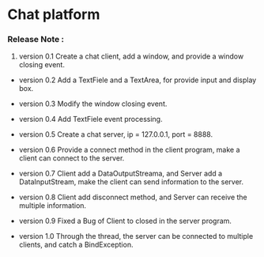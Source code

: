 # Chat platform
### Release Note : 
1. version 0.1
	Create a chat client, add a window, and provide a window closing event.

- version 0.2
	Add a TextFiele and a TextArea, for provide input and display box.

- version 0.3
	Modify the window closing event.

- version 0.4
	Add TextFiele event processing.

- version 0.5
	Create a chat server, ip = 127.0.0.1, port = 8888.

- version 0.6
	Provide a connect method in the client program, make a client can connect to the server.

- version 0.7
	Client add a DataOutputStreama, and Server add a DataInputStream, make the client can send information to the server.

- version 0.8
	Client add disconnect method, and Server can receive the multiple information.

- version 0.9
	Fixed a Bug of Client to closed in the server program.

- version 1.0
	Through the thread, the server can be connected to multiple clients, and catch a BindException.


